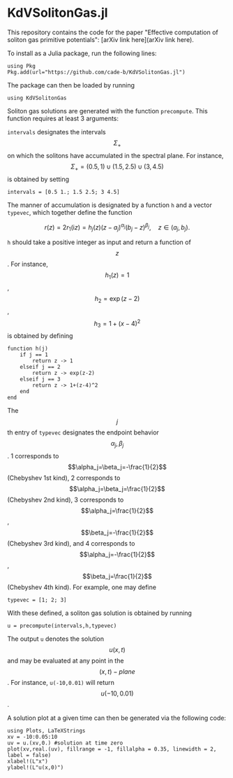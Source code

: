 # KdVSolitonGas.jl

This repository contains the code for the paper "Effective computation of soliton gas primitive potentials": [arXiv link here](arXiv link here).

To install as a Julia package, run the following lines:
```
using Pkg
Pkg.add(url="https://github.com/cade-b/KdVSolitonGas.jl")
```
The package can then be loaded by running
```
using KdVSolitonGas
```

Soliton gas solutions are generated with the function ```precompute```. This function requires at least 3 arguments:

```intervals``` designates the intervals $$\Sigma_+$$ on which the solitons have accumulated in the spectral plane. For instance, $$\Sigma_+=(0.5,1)\cup(1.5, 2.5)\cup(3,4.5)$$ is obtained by setting
```
intervals = [0.5 1.; 1.5 2.5; 3 4.5]
```
The manner of accumulation is designated by a function ```h``` and a vector ```typevec```, which together define the function 
```math
r(z)=2r_1(\mathrm{i} z) = h_j(z)(z-a_j)^{\alpha_j}(b_j-z)^{\beta_j},\quad z\in(a_j,b_j).
```
```h``` should take a positive integer as input and return a function of $$z$$. For instance, $$h_1(z)=1$$, $$h_2=\exp(z-2)$$, $$h_3=1+(x-4)^2$$ is obtained by defining
```
function h(j)
    if j == 1
        return z -> 1
    elseif j == 2
        return z -> exp(z-2)
    elseif j == 3
        return z -> 1+(z-4)^2
    end
end
```
The $$j$$ th entry of ```typevec``` designates the endpoint behavior $$\alpha_j,\beta_j$$. 1 corresponds to $$\alpha_j=\beta_j=-\frac{1}{2}$$ (Chebyshev 1st kind), 2 corresponds to $$\alpha_j=\beta_j=\frac{1}{2}$$ (Chebyshev 2nd kind), 3 corresponds to $$\alpha_j=\frac{1}{2}$$, $$\beta_j=-\frac{1}{2}$$ (Chebyshev 3rd kind), and 4 corresponds to $$\alpha_j=-\frac{1}{2}$$, $$\beta_j=\frac{1}{2}$$ (Chebyshev 4th kind). For example, one may define
```
typevec = [1; 2; 3]
```
With these defined, a soliton gas solution is obtained by running
```
u = precompute(intervals,h,typevec)
```
The output ```u``` denotes the solution $$u(x,t)$$ and may be evaluated at any point in the $$(x,t)-plane$$. For instance, ```u(-10,0.01)``` will return $$u(-10,0.01)$$. 

A solution plot at a given time can then be generated via the following code:
```
using Plots, LaTeXStrings
xv = -10:0.05:10
uv = u.(xv,0.) #solution at time zero
plot(xv,real.(uv), fillrange = -1, fillalpha = 0.35, linewidth = 2, label = false)
xlabel!(L"x")
ylabel!(L"u(x,0)")
```
